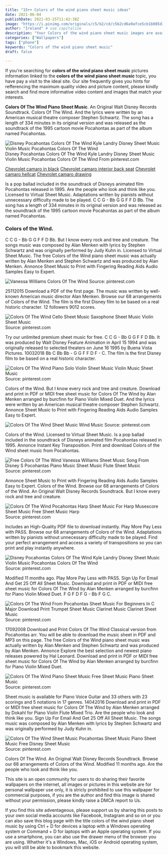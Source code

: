 ```yaml
---
title: "15++ Colors of the wind piano sheet music ideas"
date: 2021-06-04
publishDate: 2021-03-25T11:42:38Z
image: "https://i.pinimg.com/originals/c5/b2/cd/c5b2cd6a9afce5cb1b085d3d472821dc.png"
author: "Ireland" # use capitalize
description: "Your Colors of the wind piano sheet music images are available. Colors of the wind piano sheet music are a topic that is being searched for and liked by netizens now. You can Find and Download the Colors of the wind piano sheet music files here. Get all free images."
categories: ["Wallpapers"]
tags: ["phone"]
keywords: "Colors of the wind piano sheet music"
draft: false

---
```


If you're searching for **colors of the wind piano sheet music** pictures information linked to the **colors of the wind piano sheet music** topic, you have pay a visit to the ideal  site.  Our site frequently  gives you  hints  for refferencing  the maximum  quality video and picture  content, please kindly search and find more informative video content and images  that match your interests.

**Colors Of The Wind Piano Sheet Music**. An Original Walt Disney Records Soundtrack. Colors Of The Wind. And the lyrics were written by an American musical theatre composer Stephen Schwartz. The song has a length of 334 minutes in its original version and was released as the soundtrack of the 1995 cartoon movie Pocahontas as part of the album named Pocahontas.

![Disney Pocahontas Colors Of The Wind Kyle Landry Disney Sheet Music Violin Music Pocahontas Colors Of The Wind](https://i.pinimg.com/originals/7b/aa/a5/7baaa5d0611d43b4c619a4eec8b1af68.jpg "Disney Pocahontas Colors Of The Wind Kyle Landry Disney Sheet Music Violin Music Pocahontas Colors Of The Wind")
Disney Pocahontas Colors Of The Wind Kyle Landry Disney Sheet Music Violin Music Pocahontas Colors Of The Wind From pinterest.com

[Chevrolet camaro in black](/chevrolet-camaro-in-black/)
[Chevrolet camaro interior back seat](/chevrolet-camaro-interior-back-seat/)
[Chevrolet camaro hellcat](/chevrolet-camaro-hellcat/)
[Chevrolet camaro drawing](/chevrolet-camaro-drawing/)

Is a pop ballad included in the soundtrack of Disneys animated film Pocahontas released in 1995. Are the people who look and think like you. Licensed to Virtual Sheet Music. Adaptations written by pianists without unnecessary difficulty made to be played. C C G - Bb G G F F D Bb. The song has a length of 334 minutes in its original version and was released as the soundtrack of the 1995 cartoon movie Pocahontas as part of the album named Pocahontas.

### Colors of the Wind.

C C G - Bb G G F F D Bb. But I know every rock and tree and creature. The songs music was composed by Alan Menken with lyrics by Stephen Schwartz and was originally performed by Judy Kuhn in. Licensed to Virtual Sheet Music. The free Colors of the Wind piano sheet music was actually written by Alan Menken and Stephen Schwartz and was produced by Alan Menken. Annonce Sheet Music to Print with Fingering Reading Aids Audio Samples Easy to Expert.


![Vanessa Williams Colors Of The Wind](https://i.pinimg.com/originals/c5/08/ba/c508ba7d28817dec894ee198000fa634.png "Vanessa Williams Colors Of The Wind")
Source: pinterest.com

25112015 Download a PDF of the first page. The music was written by well-known American music director Alan Menken. Browse our 68 arrangements of Colors of the Wind. The film is the first Disney film to be based on a real historic character. 12 followers 9012 scores.

![Colors Of The Wind Cello Sheet Music Saxophone Sheet Music Violin Sheet Music](https://i.pinimg.com/originals/0c/76/e3/0c76e3ef69ad6fa7350ec7c5563f8756.jpg "Colors Of The Wind Cello Sheet Music Saxophone Sheet Music Violin Sheet Music")
Source: pinterest.com

Try our unlimited premium sheet music for free. C C G - Bb G G F F D Bb. It was produced by Walt Disney Feature Animation in April 15 1994 and was originally released to selected theaters on June 16 1995 by Buena Vista Pictures. 10032018 Bb C Bb Bb - G G F F D F - C. The film is the first Disney film to be based on a real historic character.

![Colors Of The Wind Piano Solo Violin Sheet Music Violin Music Sheet Music](https://i.pinimg.com/originals/a3/b9/b5/a3b9b5dfbafa2ad0ffbf3b7c515c2b70.png "Colors Of The Wind Piano Solo Violin Sheet Music Violin Music Sheet Music")
Source: pinterest.com

Colors of the Wind. But I know every rock and tree and creature. Download and print in PDF or MIDI free sheet music for Colors Of The Wind by Alan Menken arranged by burcfinn for Piano Violin Mixed Duet. And the lyrics were written by an American musical theatre composer Stephen Schwartz. Annonce Sheet Music to Print with Fingering Reading Aids Audio Samples Easy to Expert.

![Colors Of The Wind Sheet Music Wind Music](https://i.pinimg.com/originals/8d/e6/e4/8de6e4ffc26b91793edd28e1fabf0575.png "Colors Of The Wind Sheet Music Wind Music")
Source: pinterest.com

Colors of the Wind. Licensed to Virtual Sheet Music. Is a pop ballad included in the soundtrack of Disneys animated film Pocahontas released in 1995. Annonce Instant Key Transposition. Print and download Colors of the Wind sheet music from Pocahontas.

![Free Colors Of The Wind Vanessa Williams Sheet Music Song From Disney S Pocohantas Piano Music Sheet Music Flute Sheet Music](https://i.pinimg.com/originals/c6/63/d5/c663d5669ed21acc53813dfe55940061.png "Free Colors Of The Wind Vanessa Williams Sheet Music Song From Disney S Pocohantas Piano Music Sheet Music Flute Sheet Music")
Source: pinterest.com

Annonce Sheet Music to Print with Fingering Reading Aids Audio Samples Easy to Expert. Colors of the Wind. Browse our 68 arrangements of Colors of the Wind. An Original Walt Disney Records Soundtrack. But I know every rock and tree and creature.

![Colors Of The Wind Pocahontas Harp Sheet Music For Harp Musescore Sheet Music Free Sheet Music Harp](https://i.pinimg.com/originals/a0/cc/dc/a0ccdc902fcd36de98a8782c95c009eb.png "Colors Of The Wind Pocahontas Harp Sheet Music For Harp Musescore Sheet Music Free Sheet Music Harp")
Source: pinterest.com

Includes an High-Quality PDF file to download instantly. Play More Pay Less with PASS. Browse our 68 arrangements of Colors of the Wind. Adaptations written by pianists without unnecessary difficulty made to be played. Find your perfect arrangement and access a variety of transpositions so you can print and play instantly anywhere.

![Disney Pocahontas Colors Of The Wind Kyle Landry Disney Sheet Music Violin Music Pocahontas Colors Of The Wind](https://i.pinimg.com/originals/7b/aa/a5/7baaa5d0611d43b4c619a4eec8b1af68.jpg "Disney Pocahontas Colors Of The Wind Kyle Landry Disney Sheet Music Violin Music Pocahontas Colors Of The Wind")
Source: pinterest.com

Modified 11 months ago. Play More Pay Less with PASS. Sign Up For Email And Get 25 Off All Sheet Music. Download and print in PDF or MIDI free sheet music for Colors Of The Wind by Alan Menken arranged by burcfinn for Piano Violin Mixed Duet. F G F D F G - Bb F G C.

![Colors Of The Wind From Pocahontas Sheet Music For Beginners In C Major Download Print Trumpet Sheet Music Clarinet Music Clarinet Sheet Music](https://i.pinimg.com/originals/7d/ac/e1/7dace1fc31d91a1a3ffe4a2be9e7e9f3.gif "Colors Of The Wind From Pocahontas Sheet Music For Beginners In C Major Download Print Trumpet Sheet Music Clarinet Music Clarinet Sheet Music")
Source: pinterest.com

17092008 Download and Print Colors Of The Wind Classical version from Pocahontas arr. You will be able to download the music sheet in PDF and MP3 on this page. The free Colors of the Wind piano sheet music was actually written by Alan Menken and Stephen Schwartz and was produced by Alan Menken. Annonce Explore the best selection and newest piano releases powered by Hal Leonard. Download and print in PDF or MIDI free sheet music for Colors Of The Wind by Alan Menken arranged by burcfinn for Piano Violin Mixed Duet.

![Colors Of The Wind Piano Sheet Music Free Sheet Music Piano Sheet Music](https://i.pinimg.com/originals/a5/97/f1/a597f1f743685b22f21c5178a70dbd6a.png "Colors Of The Wind Piano Sheet Music Free Sheet Music Piano Sheet Music")
Source: pinterest.com

Sheet music is available for Piano Voice Guitar and 33 others with 23 scorings and 5 notations in 17 genres. 14042016 Download and print in PDF or MIDI free sheet music for Colors Of The Wind by Alan Menken arranged by Dokahl for Piano Violin Flute Mixed Trio. Are the people who look and think like you. Sign Up For Email And Get 25 Off All Sheet Music. The songs music was composed by Alan Menken with lyrics by Stephen Schwartz and was originally performed by Judy Kuhn in.

![Colors Of The Wind Sheet Music Pocahontas Sheet Music Piano Sheet Music Free Disney Sheet Music](https://i.pinimg.com/originals/c5/b2/cd/c5b2cd6a9afce5cb1b085d3d472821dc.png "Colors Of The Wind Sheet Music Pocahontas Sheet Music Piano Sheet Music Free Disney Sheet Music")
Source: pinterest.com

Colors Of The Wind. An Original Walt Disney Records Soundtrack. Browse our 68 arrangements of Colors of the Wind. Modified 11 months ago. Are the people who look and think like you.

This site is an open community for users to do sharing their favorite wallpapers on the internet, all images or pictures in this website are for personal wallpaper use only, it is stricly prohibited to use this wallpaper for commercial purposes, if you are the author and find this image is shared without your permission, please kindly raise a DMCA report to Us.

If you find this site adventageous, please support us by sharing this posts to your own social media accounts like Facebook, Instagram and so on or you can also save this blog page with the title colors of the wind piano sheet music by using Ctrl + D for devices a laptop with a Windows operating system or Command + D for laptops with an Apple operating system. If you use a smartphone, you can also use the drawer menu of the browser you are using. Whether it's a Windows, Mac, iOS or Android operating system, you will still be able to bookmark this website.
